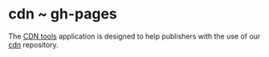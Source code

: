 # cdn ~ gh-pages

The [CDN tools](https://dnd-mdn.github.io/cdn/) application is designed to help publishers with the use of our [cdn](https://github.com/dnd-mdn/cdn/) repository.



